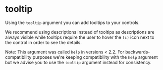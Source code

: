 # tooltip

Using the `tooltip` argument you can add tooltips to your controls.

We recommend using descriptions instead of tooltips as descriptions are always visible while tooltips require the user to hover the `(i)` icon next to the control in order to see the details.

Note: This argument was called `help` in versions < 2.2.
For backwards-compatibility purposes we're keeping compatibility with the `help` argument but we advise you to use the `tooltip` argument instead for consistency.
